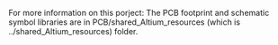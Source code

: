 For more information on this porject: 
The PCB footprint and schematic symbol libraries are in PCB/shared_Altium_resources (which is ../shared_Altium_resources) folder.
